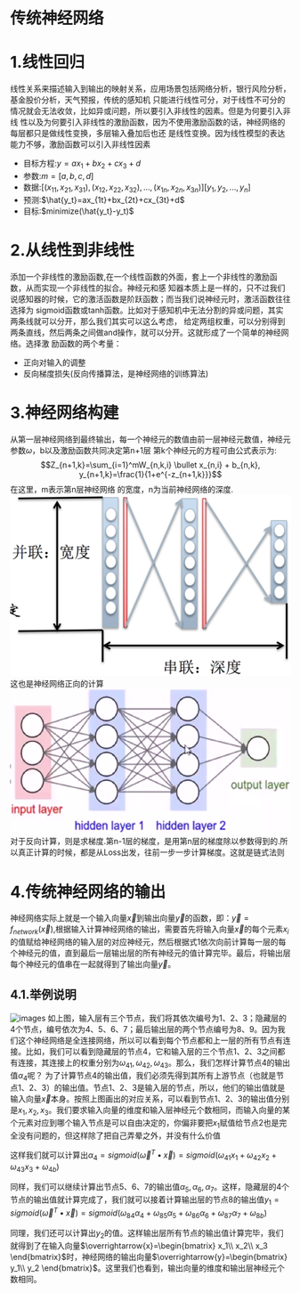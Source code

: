 传统神经网络
===

# 1.线性回归
线性关系来描述输入到输出的映射关系，应用场景包括网络分析，银行风险分析，基金股价分析，天气预报，传统的感知机
只能进行线性可分，对于线性不可分的情况就会无法收敛，比如异或问题，所以要引入非线性的因素。但是为何要引入非线
性以及为何要引入非线性的激励函数，因为不使用激励函数的话，神经网络的每层都只是做线性变换，多层输入叠加后也还
是线性变换。因为线性模型的表达能力不够，激励函数可以引入非线性因素
- 目标方程:$y=ax_1+bx_2+cx_3+d$
- 参数:$m=[a,b,c,d]$
- 数据:$[(x_{11},x_{21},x_{31}),(x_{12},x_{22},x_{32}),...,(x_{1n},x_{2n},x_{3n})] [y_1,y_2,...,y_n]$
- 预测:$\hat{y_t}=ax_{1t}+bx_{2t}+cx_{3t}+d$
- 目标:$minimize(\hat{y_t}-y_t)$

# 2.从线性到非线性
添加一个非线性的激励函数,在一个线性函数的外面，套上一个非线性的激励函数，从而实现一个非线性的拟合。神经元和感
知器本质上是一样的，只不过我们说感知器的时候，它的激活函数是阶跃函数；而当我们说神经元时，激活函数往往选择为
sigmoid函数或tanh函数。比如对于感知机中无法分割的异或问题，其实两条线就可以分开，那么我们其实可以这么考虑，
给定两组权重，可以分别得到两条直线，然后两条之间做and操作，就可以分开。这就形成了一个简单的神经网络。选择激
励函数的两个考量：
- 正向对输入的调整
- 反向梯度损失(反向传播算法，是神经网络的训练算法)

# 3.神经网络构建
从第一层神经网络到最终输出，每一个神经元的数值由前一层神经元数值，神经元参数$\omega$，b以及激励函数共同决定第n+1层
第k个神经元的方程可由公式表示为:
$$Z_{n+1,k}=\sum_{i=1}^mW_{n,k,i} \bullet x_{n,i} + b_{n,k}, y_{n+1,k}=\frac{1}{1+e^{-z_{n+1,k}}}$$
在这里，m表示第n层神经网络 的宽度，n为当前神经网络的深度.<br/>
![images](images/09.png)<br/>
这也是神经网络正向的计算<br/>
![images](images/10.png)<br/>
对于反向计算，则是求梯度.第n-1层的梯度，是用第n层的梯度除以参数得到的.所以真正计算的时候，都是从Loss出发，往前一步一步计算梯度。这就是链式法则

# 4.传统神经网络的输出
神经网络实际上就是一个输入向量$\overrightarrow{x}$到输出向量$\overrightarrow{y}$的函数，即：$\overrightarrow{y}=f_{network}(\overrightarrow{x})$,根据输入计算神经网络的输出，需要首先将输入向量$\overrightarrow{x}$的每个元素$x_i$的值赋给神经网络的输入层的对应神经元，然后根据式1依次向前计算每一层的每个神经元的值，直到最后一层输出层的所有神经元的值计算完毕。最后，将输出层每个神经元的值串在一起就得到了输出向量$\overrightarrow{y}$。

## 4.1.举例说明
![images](../images/11/20.png)
如上图，输入层有三个节点，我们将其依次编号为1、2、3；隐藏层的4个节点，编号依次为4、5、6、7；最后输出层的两个节点编号为8、9。因为我们这个神经网络是全连接网络，所以可以看到每个节点都和上一层的所有节点有连接。比如，我们可以看到隐藏层的节点4，它和输入层的三个节点1、2、3之间都有连接，其连接上的权重分别为$\omega_{41},\omega_{42},\omega_{43}$。那么，我们怎样计算节点4的输出值$\alpha_4$呢？
为了计算节点4的输出值，我们必须先得到其所有上游节点（也就是节点1、2、3）的输出值。节点1、2、3是输入层的节点，所以，他们的输出值就是输入向量$\overrightarrow{x}$本身。按照上图画出的对应关系，可以看到节点1、2、3的输出值分别是$x_1,x_2,x_3$。我们要求输入向量的维度和输入层神经元个数相同，而输入向量的某个元素对应到哪个输入节点是可以自由决定的，你偏非要把$x_1$赋值给节点2也是完全没有问题的，但这样除了把自己弄晕之外，并没有什么价值

这样我们就可以计算出$\alpha_4 = sigmoid(\overrightarrow{\omega}^T \bullet \overrightarrow{x})=sigmoid(\omega_{41}x_1+\omega_{42}x_2+\omega_{43}x_3+\omega_{4b})$

同样，我们可以继续计算出节点5、6、7的输出值$\alpha_5,\alpha_6,\alpha_7$。这样，隐藏层的4个节点的输出值就计算完成了，我们就可以接着计算输出层的节点8的输出值$y_1=sigmoid(\overrightarrow{\omega}^T \bullet \overrightarrow{x})=sigmoid(\omega_{84}\alpha_4+\omega_{85}\alpha_5+\omega_{86}\alpha_6+\omega_{87}\alpha_7+\omega_{8b})$

同理，我们还可以计算出$y_2$的值。这样输出层所有节点的输出值计算完毕，我们就得到了在输入向量$\overrightarrow{x}=\begin{bmatrix}
x_1\\
x_2\\
x_3
\end{bmatrix}$时，神经网络的输出向量$\overrightarrow{y}=\begin{bmatrix}
y_1\\
y_2
\end{bmatrix}$。这里我们也看到，输出向量的维度和输出层神经元个数相同。






























